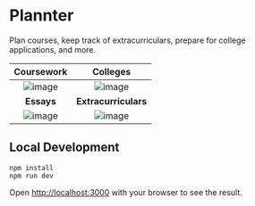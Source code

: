 # Plannter

Plan courses, keep track of extracurriculars, prepare for college applications, and more.

**Coursework**      |  **Colleges**
:-----------------------------------------------------------------------------------------------------------:|:------------------------------------------------------------------------------------------------------------:
![image](https://www.jakeo.dev/images/plannter-ss-1.png) | ![image](https://www.jakeo.dev/images/plannter-ss-5.png)
**Essays**        |  **Extracurriculars**
![image](https://www.jakeo.dev/images/plannter-ss-4.png) | ![image](https://www.jakeo.dev/images/plannter-ss-3.png)

## Local Development

```
npm install
npm run dev
```

Open [http://localhost:3000](http://localhost:3000) with your browser to see the result.
